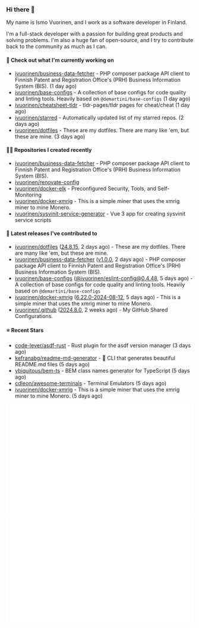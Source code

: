 ### Hi there 👋

My name is Ismo Vuorinen, and I work as a software developer in Finland.

I'm a full-stack developer with a passion for building great products and solving problems.
I'm also a huge fan of open-source, and I try to contribute back to the community as much as I can.

#### 👷 Check out what I'm currently working on

- [ivuorinen/business-data-fetcher](https://github.com/ivuorinen/business-data-fetcher) - PHP composer package API client to Finnish Patent and Registration Office&#39;s (PRH) Business Information System (BIS). (1 day ago)
- [ivuorinen/base-configs](https://github.com/ivuorinen/base-configs) - A collection of base configs for code quality and linting tools. Heavily based on `@demartini/base-configs` (1 day ago)
- [ivuorinen/cheatsheet-tldr](https://github.com/ivuorinen/cheatsheet-tldr) - tldr-pages/tldr pages for cheat/cheat (1 day ago)
- [ivuorinen/starred](https://github.com/ivuorinen/starred) - Automatically updated list of my starred repos. (2 days ago)
- [ivuorinen/dotfiles](https://github.com/ivuorinen/dotfiles) - These are my dotfiles. There are many like &#39;em, but these are mine. (3 days ago)

#### 👨‍💻 Repositories I created recently

- [ivuorinen/business-data-fetcher](https://github.com/ivuorinen/business-data-fetcher) - PHP composer package API client to Finnish Patent and Registration Office&#39;s (PRH) Business Information System (BIS).
- [ivuorinen/renovate-config](https://github.com/ivuorinen/renovate-config)
- [ivuorinen/docker-elk](https://github.com/ivuorinen/docker-elk) - Preconfigured Security, Tools, and Self-Monitoring
- [ivuorinen/docker-xmrig](https://github.com/ivuorinen/docker-xmrig) - This is a simple miner that uses the xmrig miner to mine Monero.
- [ivuorinen/sysvinit-service-generator](https://github.com/ivuorinen/sysvinit-service-generator) - Vue 3 app for creating sysvinit service scripts

#### 🚀 Latest releases I've contributed to

- [ivuorinen/dotfiles](https://github.com/ivuorinen/dotfiles) ([24.8.15](https://github.com/ivuorinen/dotfiles/releases/tag/24.8.15), 2 days ago) - These are my dotfiles. There are many like &#39;em, but these are mine.
- [ivuorinen/business-data-fetcher](https://github.com/ivuorinen/business-data-fetcher) ([v1.0.0](https://github.com/ivuorinen/business-data-fetcher/releases/tag/v1.0.0), 2 days ago) - PHP composer package API client to Finnish Patent and Registration Office&#39;s (PRH) Business Information System (BIS).
- [ivuorinen/base-configs](https://github.com/ivuorinen/base-configs) ([@ivuorinen/eslint-config@0.4.48](https://github.com/ivuorinen/base-configs/releases/tag/%40ivuorinen/eslint-config%400.4.48), 5 days ago) - A collection of base configs for code quality and linting tools. Heavily based on `@demartini/base-configs`
- [ivuorinen/docker-xmrig](https://github.com/ivuorinen/docker-xmrig) ([6.22.0-2024-08-12](https://github.com/ivuorinen/docker-xmrig/releases/tag/6.22.0-2024-08-12), 5 days ago) - This is a simple miner that uses the xmrig miner to mine Monero.
- [ivuorinen/.github](https://github.com/ivuorinen/.github) ([2024.8.0](https://github.com/ivuorinen/.github/releases/tag/2024.8.0), 2 weeks ago) - My GitHub Shared Configurations.

#### ⭐ Recent Stars

- [code-lever/asdf-rust](https://github.com/code-lever/asdf-rust) - Rust plugin for the asdf version manager (3 days ago)
- [kefranabg/readme-md-generator](https://github.com/kefranabg/readme-md-generator) - 📄 CLI that generates beautiful README.md files (5 days ago)
- [ybiquitous/bem-ts](https://github.com/ybiquitous/bem-ts) - BEM class names generator for TypeScript (5 days ago)
- [cdleon/awesome-terminals](https://github.com/cdleon/awesome-terminals) - Terminal Emulators (5 days ago)
- [ivuorinen/docker-xmrig](https://github.com/ivuorinen/docker-xmrig) - This is a simple miner that uses the xmrig miner to mine Monero. (5 days ago)

![Overview of my activity](https://raw.githubusercontent.com/ivuorinen/github-stats/master/generated/overview.svg)
![Languages I have been using](https://raw.githubusercontent.com/ivuorinen/github-stats/master/generated/languages.svg)

